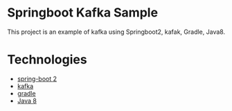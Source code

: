 # Springboot Kafka Sample
This project is an example of kafka using Springboot2, kafak, Gradle, Java8.<br>

# Technologies
* [spring-boot 2](https://spring.io/projects/spring-boot)
* [kafka](https://docs.spring.io/spring-kafka/reference/html)
* [gradle](https://gradle.org/)
* [Java 8](http://java.oracle.com)
